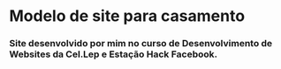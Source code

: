 # Modelo de site para casamento

### Site desenvolvido por mim no curso de Desenvolvimento de Websites da Cel.Lep e Estação Hack Facebook.
